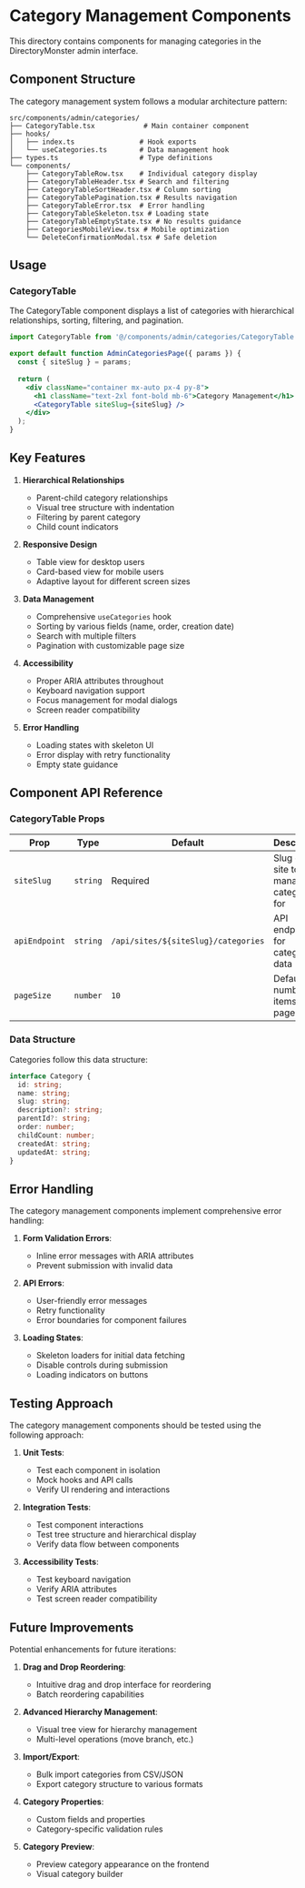 # Category Management Components

This directory contains components for managing categories in the DirectoryMonster admin interface.

## Component Structure

The category management system follows a modular architecture pattern:

```
src/components/admin/categories/
├── CategoryTable.tsx            # Main container component
├── hooks/
│   ├── index.ts                # Hook exports
│   └── useCategories.ts        # Data management hook
├── types.ts                    # Type definitions
└── components/
    ├── CategoryTableRow.tsx    # Individual category display
    ├── CategoryTableHeader.tsx # Search and filtering
    ├── CategoryTableSortHeader.tsx # Column sorting
    ├── CategoryTablePagination.tsx # Results navigation
    ├── CategoryTableError.tsx  # Error handling
    ├── CategoryTableSkeleton.tsx # Loading state
    ├── CategoryTableEmptyState.tsx # No results guidance
    ├── CategoriesMobileView.tsx # Mobile optimization
    └── DeleteConfirmationModal.tsx # Safe deletion
```

## Usage

### CategoryTable

The CategoryTable component displays a list of categories with hierarchical relationships, sorting, filtering, and pagination.

```jsx
import CategoryTable from '@/components/admin/categories/CategoryTable';

export default function AdminCategoriesPage({ params }) {
  const { siteSlug } = params;
  
  return (
    <div className="container mx-auto px-4 py-8">
      <h1 className="text-2xl font-bold mb-6">Category Management</h1>
      <CategoryTable siteSlug={siteSlug} />
    </div>
  );
}
```

## Key Features

1. **Hierarchical Relationships**
   - Parent-child category relationships
   - Visual tree structure with indentation
   - Filtering by parent category
   - Child count indicators

2. **Responsive Design**
   - Table view for desktop users
   - Card-based view for mobile users
   - Adaptive layout for different screen sizes

3. **Data Management**
   - Comprehensive `useCategories` hook
   - Sorting by various fields (name, order, creation date)
   - Search with multiple filters
   - Pagination with customizable page size

4. **Accessibility**
   - Proper ARIA attributes throughout
   - Keyboard navigation support
   - Focus management for modal dialogs
   - Screen reader compatibility

5. **Error Handling**
   - Loading states with skeleton UI
   - Error display with retry functionality
   - Empty state guidance

## Component API Reference

### CategoryTable Props

| Prop | Type | Default | Description |
|------|------|---------|-------------|
| `siteSlug` | `string` | Required | Slug of the site to manage categories for |
| `apiEndpoint` | `string` | `/api/sites/${siteSlug}/categories` | API endpoint for category data |
| `pageSize` | `number` | `10` | Default number of items per page |

### Data Structure

Categories follow this data structure:

```typescript
interface Category {
  id: string;
  name: string;
  slug: string;
  description?: string;
  parentId?: string;
  order: number;
  childCount: number;
  createdAt: string;
  updatedAt: string;
}
```

## Error Handling

The category management components implement comprehensive error handling:

1. **Form Validation Errors**:
   - Inline error messages with ARIA attributes
   - Prevent submission with invalid data

2. **API Errors**:
   - User-friendly error messages
   - Retry functionality
   - Error boundaries for component failures

3. **Loading States**:
   - Skeleton loaders for initial data fetching
   - Disable controls during submission
   - Loading indicators on buttons

## Testing Approach

The category management components should be tested using the following approach:

1. **Unit Tests**:
   - Test each component in isolation
   - Mock hooks and API calls
   - Verify UI rendering and interactions

2. **Integration Tests**:
   - Test component interactions
   - Test tree structure and hierarchical display
   - Verify data flow between components

3. **Accessibility Tests**:
   - Test keyboard navigation
   - Verify ARIA attributes
   - Test screen reader compatibility

## Future Improvements

Potential enhancements for future iterations:

1. **Drag and Drop Reordering**:
   - Intuitive drag and drop interface for reordering
   - Batch reordering capabilities

2. **Advanced Hierarchy Management**:
   - Visual tree view for hierarchy management
   - Multi-level operations (move branch, etc.)

3. **Import/Export**:
   - Bulk import categories from CSV/JSON
   - Export category structure to various formats

4. **Category Properties**:
   - Custom fields and properties
   - Category-specific validation rules

5. **Category Preview**:
   - Preview category appearance on the frontend
   - Visual category builder